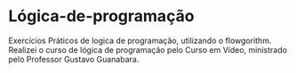 # Lógica-de-programação
Exercícios Práticos de logica de programação, utilizando o flowgorithm.
Realizei o curso de lógica de programação pelo Curso em Vídeo, ministrado pelo Professor Gustavo Guanabara.

